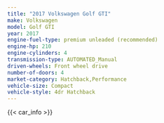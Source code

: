 ```yaml
---
title: "2017 Volkswagen Golf GTI"
make: Volkswagen
model: Golf GTI
year: 2017
engine-fuel-type: premium unleaded (recommended)
engine-hp: 210
engine-cylinders: 4
transmission-type: AUTOMATED_Manual
driven-wheels: Front wheel drive
number-of-doors: 4
market-category: Hatchback,Performance
vehicle-size: Compact
vehicle-style: 4dr Hatchback
---
```


{{< car_info >}}
